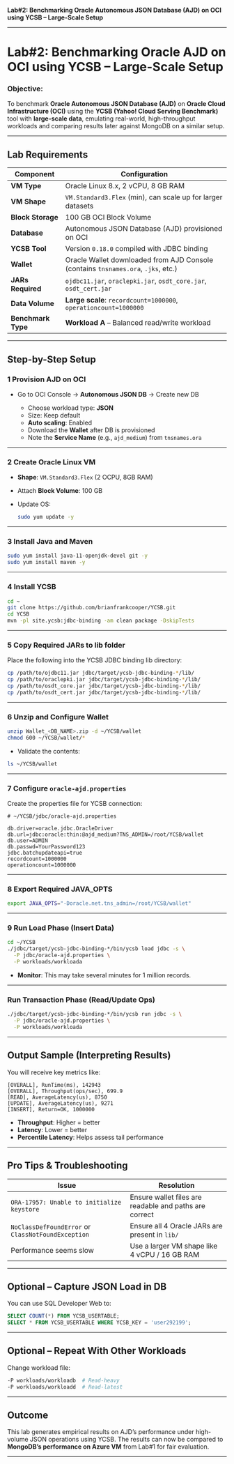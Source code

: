**Lab#2: Benchmarking Oracle Autonomous JSON Database (AJD) on OCI using YCSB – Large-Scale Setup** 

---

# **Lab#2: Benchmarking Oracle AJD on OCI using YCSB – Large-Scale Setup**

###  Objective:

To benchmark **Oracle Autonomous JSON Database (AJD)** on **Oracle Cloud Infrastructure (OCI)** using the **YCSB (Yahoo! Cloud Serving Benchmark)** tool with **large-scale data**, emulating real-world, high-throughput workloads and comparing results later against MongoDB on a similar setup.

---

##  Lab Requirements

| Component          | Configuration                                                                     |
| ------------------ | --------------------------------------------------------------------------------- |
| **VM Type**        | Oracle Linux 8.x, 2 vCPU, 8 GB RAM                                                |
| **VM Shape**       | `VM.Standard3.Flex` (min), can scale up for larger datasets                       |
| **Block Storage**  | 100 GB OCI Block Volume                                                           |
| **Database**       | Autonomous JSON Database (AJD) provisioned on OCI                                 |
| **YCSB Tool**      | Version `0.18.0` compiled with JDBC binding                                       |
| **Wallet**         | Oracle Wallet downloaded from AJD Console (contains `tnsnames.ora`, `.jks`, etc.) |
| **JARs Required**  | `ojdbc11.jar`, `oraclepki.jar`, `osdt_core.jar`, `osdt_cert.jar`                  |
| **Data Volume**    | **Large scale**: `recordcount=1000000`, `operationcount=1000000`                  |
| **Benchmark Type** | **Workload A** – Balanced read/write workload                                     |

---

##  Step-by-Step Setup

### 1️ Provision AJD on OCI

* Go to OCI Console → **Autonomous JSON DB** → Create new DB

  * Choose workload type: **JSON**
  * Size: Keep default
  * **Auto scaling**: Enabled
  * Download the **Wallet** after DB is provisioned
  * Note the **Service Name** (e.g., `ajd_medium`) from `tnsnames.ora`

---

### 2️ Create Oracle Linux VM

* **Shape**: `VM.Standard3.Flex` (2 OCPU, 8GB RAM)
* Attach **Block Volume**: 100 GB
* Update OS:

  ```bash
  sudo yum update -y
  ```

---

### 3️ Install Java and Maven

```bash
sudo yum install java-11-openjdk-devel git -y
sudo yum install maven -y
```

---

### 4️ Install YCSB

```bash
cd ~
git clone https://github.com/brianfrankcooper/YCSB.git
cd YCSB
mvn -pl site.ycsb:jdbc-binding -am clean package -DskipTests
```

---

### 5️ Copy Required JARs to lib folder

Place the following into the YCSB JDBC binding lib directory:

```bash
cp /path/to/ojdbc11.jar jdbc/target/ycsb-jdbc-binding-*/lib/
cp /path/to/oraclepki.jar jdbc/target/ycsb-jdbc-binding-*/lib/
cp /path/to/osdt_core.jar jdbc/target/ycsb-jdbc-binding-*/lib/
cp /path/to/osdt_cert.jar jdbc/target/ycsb-jdbc-binding-*/lib/
```

---

### 6️ Unzip and Configure Wallet

```bash
unzip Wallet_<DB_NAME>.zip -d ~/YCSB/wallet
chmod 600 ~/YCSB/wallet/*
```

* Validate the contents:

```bash
ls ~/YCSB/wallet
```

---

### 7️ Configure `oracle-ajd.properties`

Create the properties file for YCSB connection:

```properties
# ~/YCSB/jdbc/oracle-ajd.properties

db.driver=oracle.jdbc.OracleDriver
db.url=jdbc:oracle:thin:@ajd_medium?TNS_ADMIN=/root/YCSB/wallet
db.user=ADMIN
db.passwd=YourPassword123
jdbc.batchupdateapi=true
recordcount=1000000
operationcount=1000000
```

---

### 8️ Export Required JAVA\_OPTS

```bash
export JAVA_OPTS="-Doracle.net.tns_admin=/root/YCSB/wallet"
```

---

### 9️ Run Load Phase (Insert Data)

```bash
cd ~/YCSB
./jdbc/target/ycsb-jdbc-binding-*/bin/ycsb load jdbc -s \
  -P jdbc/oracle-ajd.properties \
  -P workloads/workloada
```

* **Monitor**: This may take several minutes for 1 million records.

---

###  Run Transaction Phase (Read/Update Ops)

```bash
./jdbc/target/ycsb-jdbc-binding-*/bin/ycsb run jdbc -s \
  -P jdbc/oracle-ajd.properties \
  -P workloads/workloada
```

---

##  Output Sample (Interpreting Results)

You will receive key metrics like:

```text
[OVERALL], RunTime(ms), 142943
[OVERALL], Throughput(ops/sec), 699.9
[READ], AverageLatency(us), 8750
[UPDATE], AverageLatency(us), 9271
[INSERT], Return=OK, 1000000
```

* **Throughput**: Higher = better
* **Latency**: Lower = better
* **Percentile Latency**: Helps assess tail performance

---

##  Pro Tips & Troubleshooting

| Issue                                              | Resolution                                             |
| -------------------------------------------------- | ------------------------------------------------------ |
| `ORA-17957: Unable to initialize keystore`         | Ensure wallet files are readable and paths are correct |
| `NoClassDefFoundError` or `ClassNotFoundException` | Ensure all 4 Oracle JARs are present in `lib/`         |
| Performance seems slow                             | Use a larger VM shape like 4 vCPU / 16 GB RAM          |

---

##  Optional – Capture JSON Load in DB

You can use SQL Developer Web to:

```sql
SELECT COUNT(*) FROM YCSB_USERTABLE;
SELECT * FROM YCSB_USERTABLE WHERE YCSB_KEY = 'user292199';
```

---

##  Optional – Repeat With Other Workloads

Change workload file:

```bash
-P workloads/workloadb  # Read-heavy
-P workloads/workloadd  # Read-latest
```

---

##  Outcome

This lab generates empirical results on AJD’s performance under high-volume JSON operations using YCSB. The results can now be compared to **MongoDB’s performance on Azure VM** from Lab#1 for fair evaluation.

---
